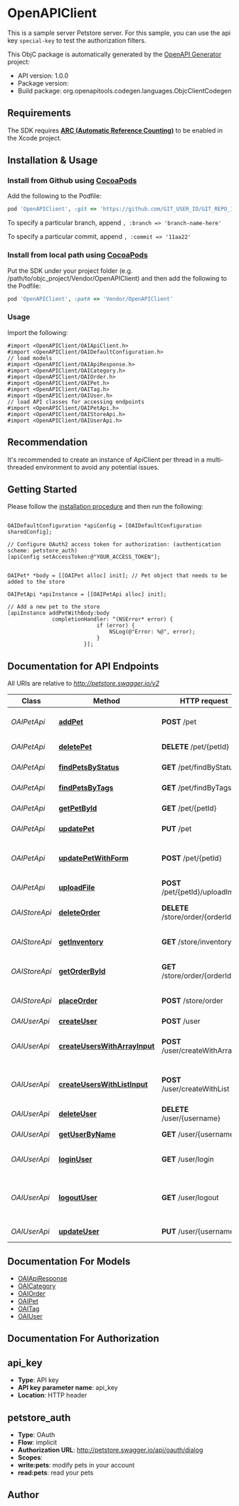 # OpenAPIClient

This is a sample server Petstore server. For this sample, you can use the api key `special-key` to test the authorization filters.

This ObjC package is automatically generated by the [OpenAPI Generator](https://openapi-generator.tech) project:

- API version: 1.0.0
- Package version: 
- Build package: org.openapitools.codegen.languages.ObjcClientCodegen

## Requirements

The SDK requires [**ARC (Automatic Reference Counting)**](http://stackoverflow.com/questions/7778356/how-to-enable-disable-automatic-reference-counting) to be enabled in the Xcode project.

## Installation & Usage
### Install from Github using [CocoaPods](https://cocoapods.org/)

Add the following to the Podfile:

```ruby
pod 'OpenAPIClient', :git => 'https://github.com/GIT_USER_ID/GIT_REPO_ID.git'
```

To specify a particular branch, append `, :branch => 'branch-name-here'`

To specify a particular commit, append `, :commit => '11aa22'`

### Install from local path using [CocoaPods](https://cocoapods.org/)

Put the SDK under your project folder (e.g. /path/to/objc_project/Vendor/OpenAPIClient) and then add the following to the Podfile:

```ruby
pod 'OpenAPIClient', :path => 'Vendor/OpenAPIClient'
```

### Usage

Import the following:

```objc
#import <OpenAPIClient/OAIApiClient.h>
#import <OpenAPIClient/OAIDefaultConfiguration.h>
// load models
#import <OpenAPIClient/OAIApiResponse.h>
#import <OpenAPIClient/OAICategory.h>
#import <OpenAPIClient/OAIOrder.h>
#import <OpenAPIClient/OAIPet.h>
#import <OpenAPIClient/OAITag.h>
#import <OpenAPIClient/OAIUser.h>
// load API classes for accessing endpoints
#import <OpenAPIClient/OAIPetApi.h>
#import <OpenAPIClient/OAIStoreApi.h>
#import <OpenAPIClient/OAIUserApi.h>

```

## Recommendation

It's recommended to create an instance of ApiClient per thread in a multi-threaded environment to avoid any potential issues.

## Getting Started

Please follow the [installation procedure](#installation--usage) and then run the following:

```objc

OAIDefaultConfiguration *apiConfig = [OAIDefaultConfiguration sharedConfig];

// Configure OAuth2 access token for authorization: (authentication scheme: petstore_auth)
[apiConfig setAccessToken:@"YOUR_ACCESS_TOKEN"];


OAIPet* *body = [[OAIPet alloc] init]; // Pet object that needs to be added to the store

OAIPetApi *apiInstance = [[OAIPetApi alloc] init];

// Add a new pet to the store
[apiInstance addPetWithBody:body
              completionHandler: ^(NSError* error) {
                            if (error) {
                                NSLog(@"Error: %@", error);
                            }
                        }];

```

## Documentation for API Endpoints

All URIs are relative to *http://petstore.swagger.io/v2*

Class | Method | HTTP request | Description
------------ | ------------- | ------------- | -------------
*OAIPetApi* | [**addPet**](docs/OAIPetApi.md#addpet) | **POST** /pet | Add a new pet to the store
*OAIPetApi* | [**deletePet**](docs/OAIPetApi.md#deletepet) | **DELETE** /pet/{petId} | Deletes a pet
*OAIPetApi* | [**findPetsByStatus**](docs/OAIPetApi.md#findpetsbystatus) | **GET** /pet/findByStatus | Finds Pets by status
*OAIPetApi* | [**findPetsByTags**](docs/OAIPetApi.md#findpetsbytags) | **GET** /pet/findByTags | Finds Pets by tags
*OAIPetApi* | [**getPetById**](docs/OAIPetApi.md#getpetbyid) | **GET** /pet/{petId} | Find pet by ID
*OAIPetApi* | [**updatePet**](docs/OAIPetApi.md#updatepet) | **PUT** /pet | Update an existing pet
*OAIPetApi* | [**updatePetWithForm**](docs/OAIPetApi.md#updatepetwithform) | **POST** /pet/{petId} | Updates a pet in the store with form data
*OAIPetApi* | [**uploadFile**](docs/OAIPetApi.md#uploadfile) | **POST** /pet/{petId}/uploadImage | uploads an image
*OAIStoreApi* | [**deleteOrder**](docs/OAIStoreApi.md#deleteorder) | **DELETE** /store/order/{orderId} | Delete purchase order by ID
*OAIStoreApi* | [**getInventory**](docs/OAIStoreApi.md#getinventory) | **GET** /store/inventory | Returns pet inventories by status
*OAIStoreApi* | [**getOrderById**](docs/OAIStoreApi.md#getorderbyid) | **GET** /store/order/{orderId} | Find purchase order by ID
*OAIStoreApi* | [**placeOrder**](docs/OAIStoreApi.md#placeorder) | **POST** /store/order | Place an order for a pet
*OAIUserApi* | [**createUser**](docs/OAIUserApi.md#createuser) | **POST** /user | Create user
*OAIUserApi* | [**createUsersWithArrayInput**](docs/OAIUserApi.md#createuserswitharrayinput) | **POST** /user/createWithArray | Creates list of users with given input array
*OAIUserApi* | [**createUsersWithListInput**](docs/OAIUserApi.md#createuserswithlistinput) | **POST** /user/createWithList | Creates list of users with given input array
*OAIUserApi* | [**deleteUser**](docs/OAIUserApi.md#deleteuser) | **DELETE** /user/{username} | Delete user
*OAIUserApi* | [**getUserByName**](docs/OAIUserApi.md#getuserbyname) | **GET** /user/{username} | Get user by user name
*OAIUserApi* | [**loginUser**](docs/OAIUserApi.md#loginuser) | **GET** /user/login | Logs user into the system
*OAIUserApi* | [**logoutUser**](docs/OAIUserApi.md#logoutuser) | **GET** /user/logout | Logs out current logged in user session
*OAIUserApi* | [**updateUser**](docs/OAIUserApi.md#updateuser) | **PUT** /user/{username} | Updated user


## Documentation For Models

 - [OAIApiResponse](docs/OAIApiResponse.md)
 - [OAICategory](docs/OAICategory.md)
 - [OAIOrder](docs/OAIOrder.md)
 - [OAIPet](docs/OAIPet.md)
 - [OAITag](docs/OAITag.md)
 - [OAIUser](docs/OAIUser.md)


## Documentation For Authorization


## api_key

- **Type**: API key
- **API key parameter name**: api_key
- **Location**: HTTP header

## petstore_auth

- **Type**: OAuth
- **Flow**: implicit
- **Authorization URL**: http://petstore.swagger.io/api/oauth/dialog
- **Scopes**: 
 - **write:pets**: modify pets in your account
 - **read:pets**: read your pets


## Author




